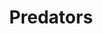 ---
title: Predators
crosslinks:
- youtubefactsbot
- hockey
- hockeyjerseys
- youtubot
- place
- stlouisblues
- AnaheimDucks
- puckstreams
- hawks
- nhl_games
- canucks
- wildhockey
- secretsanta
- leafs
- thumbs
- Guildwars2
- penguins
- vorin
- RWBY
- wild
---